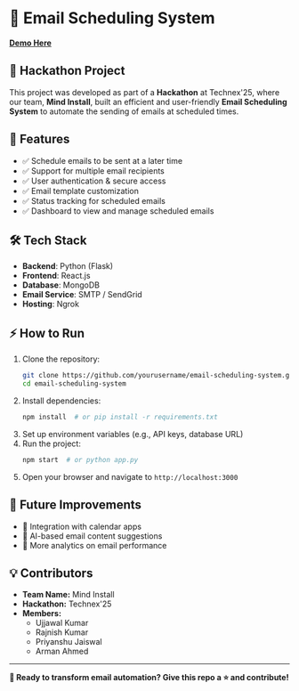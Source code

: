 # 📩 Email Scheduling System

[**Demo Here**](https://mailscheduler.vercel.app/)

## 🚀 Hackathon Project
This project was developed as part of a **Hackathon** at Technex'25, where our team, **Mind Install**, built an efficient and user-friendly **Email Scheduling System** to automate the sending of emails at scheduled times.


## 📌 Features
- ✅ Schedule emails to be sent at a later time
- ✅ Support for multiple email recipients
- ✅ User authentication & secure access
- ✅ Email template customization
- ✅ Status tracking for scheduled emails
- ✅ Dashboard to view and manage scheduled emails

## 🛠️ Tech Stack
- **Backend**: Python (Flask)
- **Frontend**: React.js
- **Database**: MongoDB
- **Email Service**: SMTP / SendGrid
- **Hosting**: Ngrok

## ⚡ How to Run
1. Clone the repository:
   ```bash
   git clone https://github.com/yourusername/email-scheduling-system.git
   cd email-scheduling-system
   ```
2. Install dependencies:
   ```bash
   npm install  # or pip install -r requirements.txt
   ```
3. Set up environment variables (e.g., API keys, database URL)
4. Run the project:
   ```bash
   npm start  # or python app.py
   ```
5. Open your browser and navigate to `http://localhost:3000`

## 🎯 Future Improvements
- 📌 Integration with calendar apps
- 📌 AI-based email content suggestions
- 📌 More analytics on email performance

## 💡 Contributors
- **Team Name:** Mind Install
- **Hackathon:** Technex'25
- **Members:**
  - Ujjawal Kumar
  - Rajnish Kumar
  - Priyanshu Jaiswal
  - Arman Ahmed

---

**🚀 Ready to transform email automation? Give this repo a ⭐ and contribute!**


